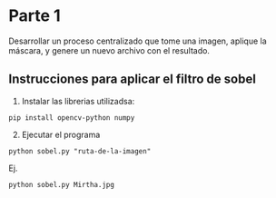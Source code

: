 # Parte 1 
Desarrollar un proceso centralizado que tome una imagen, aplique la máscara, y genere un nuevo archivo con el resultado. 

## Instrucciones para aplicar el filtro de sobel

1. Instalar las librerias utilizadsa:

```
pip install opencv-python numpy
```

2. Ejecutar el programa

```
python sobel.py "ruta-de-la-imagen"
```

Ej.

```
python sobel.py Mirtha.jpg
```
